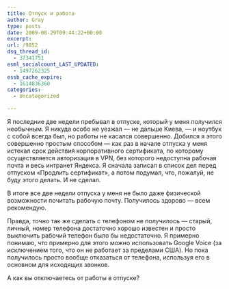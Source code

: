 ```yaml
---
title: Отпуск и работа
author: Gray
type: posts
date: 2009-08-29T09:44:22+00:00
excerpt:
url: /9852
dsq_thread_id:
  - 37341751
esml_socialcount_LAST_UPDATED:
  - 1497262325
essb_cache_expire:
  - 1614836360
categories:
  - Uncategorized

---
```








Я последние две недели пребывал в отпуске, который у меня получился необычным. Я никуда особо не уезжал &#8212; не дальше Киева, &#8212; и ноутбук с собой всегда был, но работы не касался совершенно. Добился я этого совершенно простым способом &#8212; как раз в начале отпуска у меня истекал срок действия корпоративного сертификата, по которому осуществляется авторизация в VPN, без которого недоступна рабочая почта и весь интранет Яндекса. Я сначала записал в список дел перед отпуском &#171;Продлить сертификат&#187;, а потом подумал, что, пожалуй, не буду этого делать. И не сделал.

В итоге все две недели отпуска у меня не было даже физической возможности почитать рабочую почту. Получилось здорово &#8212; всем рекомендую.

Правда, точно так же сделать с телефоном не получилось &#8212; старый, личный, номер телефона достаточно хорошо известен и просто выключить рабочий телефон было бы недостаточно. Я примерно понимаю, что примерно для этого можно использовать Google Voice (за исключением того, что он не работает за пределами США). Но пока получилось просто вообще отказаться от телефона, используя его в основном для исходящих звонков.

А как вы отключаетесь от работы в отпуске?